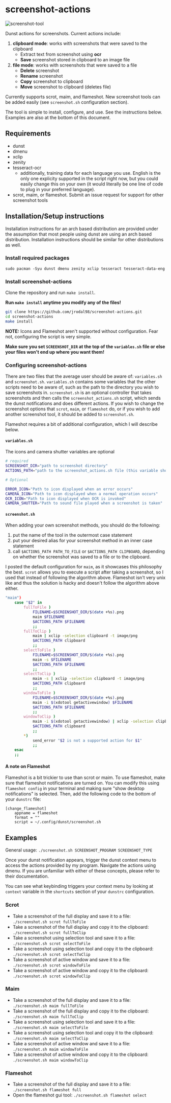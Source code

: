 # screenshot-actions

![screenshot-tool](https://user-images.githubusercontent.com/35352333/82405961-50555280-9a33-11ea-8240-b690555afc85.gif)

Dunst actions for screenshots. Current actions include:

1) **clipboard mode**: works with screenshots that were saved to the clipboard
    * Extract text from screenshot using **ocr**
    * **Save** screenshot stored in clipboard to an image file
2) **file mode**: works with screenshots that were saved to a file
    * **Delete** screenshot
    * **Rename** screenshot
    * **Copy** screenshot to clipboard
    * **Move** screenshot to clipboard (deletes file)

Currently supports scrot, maim, and flameshot. New screenshot tools can be added easily (see `screenshot.sh` configuration section).

The tool is simple to install, configure, and use. See the instructions below. Examples are also at the bottom of this document.

## Requirements

* dunst
* dmenu
* xclip
* zenity
* tesseract-ocr
    * additionally, training data for each language you use. English is the only one explicity supported in the script right now, but you could easily change this on your own (it would literally be one line of code to plug in your preferred language).
* scrot, maim, or flameshot. Submit an issue request for support for other screenshot tools

## Installation/Setup instructions

Installation instructions for an arch based distribution are provided under the assumption that most people using dunst are using an arch based distribution. Installation instructions should be similar for other distributions as well.

### Install required packages

`sudo pacman -Syu dunst dmenu zenity xclip tesseract tesseract-data-eng`

### Install screenshot-actions

Clone the repository and run `make install`.

**Run `make install` anytime you modify any of the files!**

```bash
git clone https://github.com/jrodal98/screenshot-actions.git
cd screenshot-actions
make install
```

**NOTE:** Icons and Flameshot aren't supported without configuration. Fear not, configuring the script is very simple.

**Make sure you set `SCREENSHOT_DIR` at the top of the `variables.sh` file or else your files won't end up where you want them!**

### Configuring screenshot-actions

There are two files that the average user should be aware of: `variables.sh` and `screenshot.sh`. `variables.sh` contains some variables that the other scripts need to be aware of, such as the path to the directory you wish to save screenshots in. `screenshot.sh` is an optional controller that takes screenshots and then calls the `screenshot_actions.sh` script, which sends the dunst notifications and does different actions. If you wish to change the screenshot options that `scrot`, `maim`, or `flameshot` do, or if you wish to add another screenshot tool, it should be added to `screenshot.sh`.

Flameshot requires a bit of additional configuration, which I will describe below.

#### `variables.sh`

The icons and camera shutter variables are optional

```bash
# required
SCREENSHOT_DIR="path to screenshot directory"
ACTIONS_PATH="path to the screenshot_actions.sh file (this variable shouldn't have to be changed)"

# Optional

ERROR_ICON="Path to icon displayed when an error occurs"
CAMERA_ICON="Path to icon displayed when a normal operation occurs"
OCR_ICON="Path to icon displayed when OCR is invoked"
CAMERA_SHUTTER="Path to sound file played when a screenshot is taken"
```

#### `screenshot.sh`

When adding your own screenshot methods, you should do the following:

1) put the name of the tool in the outermost case statement
2) put your desired alias for your screenshot method in an inner case statement
3) call `$ACTIONS_PATH PATH_TO_FILE` or `$ACTIONS_PATH CLIPBOARD`, depending on whether the screenshot was saved to a file or to the clipboard.

I posted the default configuration for `maim`, as it showcases this philosophy the best. `scrot` allows you to execute a script after taking a screenshot, so I used that instead of following the algorithm above. Flameshot isn't very unix like and thus the solution is hacky and doesn't follow the algorithm above either.


```bash
"maim")
    case "$2" in
        fullToFile )
            FILENAME=$SCREENSHOT_DIR/$(date +%s).png
            maim $FILENAME
            $ACTIONS_PATH $FILENAME
            ;;
        fullToClip )
            maim | xclip -selection clipboard -t image/png
            $ACTIONS_PATH clipboard
            ;;
        selectToFile )
            FILENAME=$SCREENSHOT_DIR/$(date +%s).png
            maim -s $FILENAME
            $ACTIONS_PATH $FILENAME
            ;;
        selectToClip )
            maim -s | xclip -selection clipboard -t image/png
            $ACTIONS_PATH clipboard
            ;;
        windowToFile )
            FILENAME=$SCREENSHOT_DIR/$(date +%s).png
            maim -i $(xdotool getactivewindow) $FILENAME
            $ACTIONS_PATH $FILENAME
            ;;
        windowToClip )
            maim -i $(xdotool getactivewindow) | xclip -selection clipboard -t image/png
            $ACTIONS_PATH clipboard
            ;;
        *)
            send_error "$2 is not a supported action for $1"
            ;;
    esac
    ;;
```

#### A note on Flameshot

Flameshot is a bit trickier to use than scrot or maim. To use flameshot, make sure that flameshot notifications are turned on. You can modify this using `flameshot config` in your terminal and making sure "show desktop notifications" is selected. Then, add the following code to the bottom of your `dunstrc` file:

```
[change_flameshot]
    appname = flameshot
    format = ""
    script = ~/.config/dunst/screenshot.sh
```

## Examples


General usage: `./screenshot.sh SCREENSHOT_PROGRAM SCREENSHOT_TYPE`

Once your dunst notification appears, trigger the dunst context menu to access the actions provided by my program. Navigate the actions using dmenu. If you are unfamiliar with either of these concepts, please refer to their documentation.

You can see what keybinding triggers your context menu by looking at `context` variable in the `shortcuts` section of your `dunstrc` configuration.

### Scrot

* Take a screenshot of the full display and save it to a file: `./screenshot.sh scrot fullToFile`
* Take a screenshot of the full display and copy it to the clipboard: `./screenshot.sh scrot fullToClip`
* Take a screenshot using selection tool and save it to a file: `./screenshot.sh scrot selectToFile`
* Take a screenshot using selection tool and copy it to the clipboard: `./screenshot.sh scrot selectToClip`
* Take a screenshot of active window and save it to a file: `./screenshot.sh scrot windowToFile`
* Take a screenshot of active window and copy it to the clipboard: `./screenshot.sh scrot windowToClip`

### Maim

* Take a screenshot of the full display and save it to a file: `./screenshot.sh maim fullToFile`
* Take a screenshot of the full display and copy it to the clipboard: `./screenshot.sh maim fullToClip`
* Take a screenshot using selection tool and save it to a file: `./screenshot.sh maim selectToFile`
* Take a screenshot using selection tool and copy it to the clipboard: `./screenshot.sh maim selectToClip`
* Take a screenshot of active window and save it to a file: `./screenshot.sh maim windowToFile`
* Take a screenshot of active window and copy it to the clipboard: `./screenshot.sh maim windowToClip`

### Flameshot

* Take a screenshot of the full display and save it to a file: `./screenshot.sh flameshot full`
* Open the flameshot gui tool: `./screenshot.sh flameshot select`

